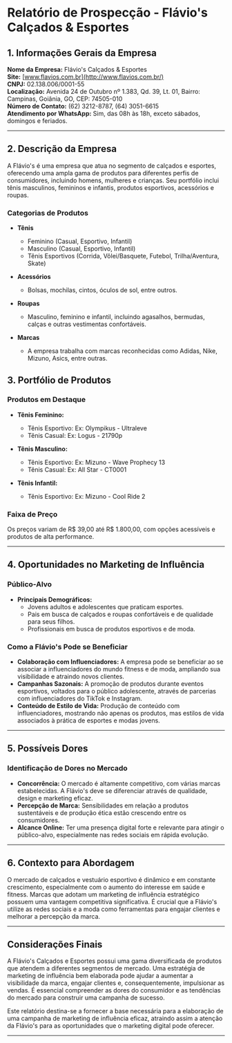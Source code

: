 # Relatório de Prospecção - Flávio's Calçados & Esportes

## 1. Informações Gerais da Empresa

**Nome da Empresa:** Flávio's Calçados & Esportes  
**Site:** [www.flavios.com.br](http://www.flavios.com.br/)  
**CNPJ:** 02.138.006/0001-55  
**Localização:** Avenida 24 de Outubro nº 1.383, Qd. 39, Lt. 01, Bairro: Campinas, Goiânia, GO, CEP: 74505-010  
**Número de Contato:** (62) 3212-8787, (64) 3051-6615  
**Atendimento por WhatsApp:** Sim, das 08h às 18h, exceto sábados, domingos e feriados.

---

## 2. Descrição da Empresa

A Flávio's é uma empresa que atua no segmento de calçados e esportes, oferecendo uma ampla gama de produtos para diferentes perfis de consumidores, incluindo homens, mulheres e crianças. Seu portfólio inclui tênis masculinos, femininos e infantis, produtos esportivos, acessórios e roupas.

### Categorias de Produtos

- **Tênis**  
  - Feminino (Casual, Esportivo, Infantil)
  - Masculino (Casual, Esportivo, Infantil)
  - Tênis Esportivos (Corrida, Vôlei/Basquete, Futebol, Trilha/Aventura, Skate)

- **Acessórios**  
  - Bolsas, mochilas, cintos, óculos de sol, entre outros.

- **Roupas**  
  - Masculino, feminino e infantil, incluindo agasalhos, bermudas, calças e outras vestimentas confortáveis.

- **Marcas**  
  - A empresa trabalha com marcas reconhecidas como Adidas, Nike, Mizuno, Asics, entre outras.

## 3. Portfólio de Produtos

### Produtos em Destaque
- **Tênis Feminino:** 
  - Tênis Esportivo: Ex: Olympikus - Ultraleve
  - Tênis Casual: Ex: Logus - 21790p

- **Tênis Masculino:**
  - Tênis Esportivo: Ex: Mizuno - Wave Prophecy 13
  - Tênis Casual: Ex: All Star - CT0001

- **Tênis Infantil:**
  - Tênis Esportivo: Ex: Mizuno - Cool Ride 2

### Faixa de Preço
Os preços variam de R$ 39,00 até R$ 1.800,00, com opções acessíveis e produtos de alta performance.

---

## 4. Oportunidades no Marketing de Influência

### Público-Alvo
- **Principais Demográficos:**
  - Jovens adultos e adolescentes que praticam esportes.
  - Pais em busca de calçados e roupas confortáveis e de qualidade para seus filhos.
  - Profissionais em busca de produtos esportivos e de moda.

### Como a Flávio's Pode se Beneficiar
- **Colaboração com Influenciadores:** A empresa pode se beneficiar ao se associar a influenciadores do mundo fitness e de moda, ampliando sua visibilidade e atraindo novos clientes. 
- **Campanhas Sazonais:** A promoção de produtos durante eventos esportivos, voltados para o público adolescente, através de parcerias com influenciadores do TikTok e Instagram.
- **Conteúdo de Estilo de Vida:** Produção de conteúdo com influenciadores, mostrando não apenas os produtos, mas estilos de vida associados à prática de esportes e modas jovens.

---

## 5. Possíveis Dores

### Identificação de Dores no Mercado
- **Concorrência:** O mercado é altamente competitivo, com várias marcas estabelecidas. A Flávio's deve se diferenciar através de qualidade, design e marketing eficaz.
- **Percepção de Marca:** Sensibilidades em relação a produtos sustentáveis e de produção ética estão crescendo entre os consumidores.
- **Alcance Online:** Ter uma presença digital forte e relevante para atingir o público-alvo, especialmente nas redes sociais em rápida evolução.

---

## 6. Contexto para Abordagem

O mercado de calçados e vestuário esportivo é dinâmico e em constante crescimento, especialmente com o aumento do interesse em saúde e fitness. Marcas que adotam um marketing de influência estratégico possuem uma vantagem competitiva significativa. É crucial que a Flávio's utilize as redes sociais e a moda como ferramentas para engajar clientes e melhorar a percepção da marca. 

---

## Considerações Finais

A Flávio's Calçados e Esportes possui uma gama diversificada de produtos que atendem a diferentes segmentos de mercado. Uma estratégia de marketing de influência bem elaborada pode ajudar a aumentar a visibilidade da marca, engajar clientes e, consequentemente, impulsionar as vendas. É essencial compreender as dores do consumidor e as tendências do mercado para construir uma campanha de sucesso.

Este relatório destina-se a fornecer a base necessária para a elaboração de uma campanha de marketing de influência eficaz, atraindo assim a atenção da Flávio's para as oportunidades que o marketing digital pode oferecer.

---
